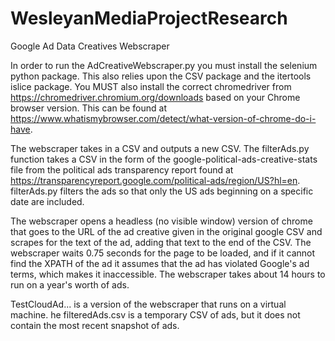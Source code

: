 # WesleyanMediaProjectResearch
Google Ad Data Creatives Webscraper

In order to run the AdCreativeWebscraper.py you must install the selenium python package. This also relies upon the CSV package and the itertools islice package. You MUST also install the correct chromedriver from https://chromedriver.chromium.org/downloads based on your Chrome browser version. This can be found at https://www.whatismybrowser.com/detect/what-version-of-chrome-do-i-have.

The webscraper takes in a CSV and outputs a new CSV. The filterAds.py function takes a CSV in the form of the google-political-ads-creative-stats file from the political ads transparency report found at https://transparencyreport.google.com/political-ads/region/US?hl=en. filterAds.py filters the ads so that only the US ads beginning on a specific date are included.

The webscraper opens a headless (no visible window) version of chrome that goes to the URL of the ad creative given in the original google CSV and scrapes for the text of the ad, adding that text to the end of the CSV. The webscraper waits 0.75 seconds for the page to be loaded, and if it cannot find the XPATH of the ad it assumes that the ad has violated Google's ad terms, which makes it inaccessible. The webscraper takes about 14 hours to run on a year's worth of ads.

TestCloudAd... is a version of the webscraper that runs on a virtual machine. he filteredAds.csv is a temporary CSV of ads, but it does not contain the most recent snapshot of ads.
